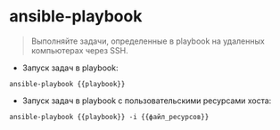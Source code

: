 # ansible-playbook

> Выполняйте задачи, определенные в playbook на удаленных компьютерах через SSH.

- Запуск задач в playbook:

`ansible-playbook {{playbook}}`

- Запуск задач в playbook с пользовательскими ресурсами хоста:

`ansible-playbook {{playbook}} -i {{файл_ресурсов}}`
